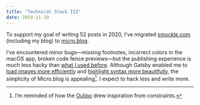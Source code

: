 ```yaml
---
title: "Technical Stack III"
date: 2019-11-19
---
```


To support my goal of writing 52 posts in 2020, I’ve migrated [smockle.com](https://www.smockle.com) (including my blog) to [micro.blog](https://micro.blog).

<!--more-->

I’ve encountered minor bugs—missing footnotes, incorrect colors in the macOS app, broken code fence previews—but the publishing experience is much less hacky than [what I used before](https://blog.smockle.com/2019/05/05/technical-stack-ii/). Although Gatsby enabled me to [load images more efficiently](https://www.gatsbyjs.org/packages/gatsby-image/) and [highlight syntax more beautifully](https://www.gatsbyjs.org/packages/gatsby-remark-vscode/), the simplicity of Micro.blog is appealing[^1]. I expect to hack less and write more.

[^1]: I’m reminded of how the [Oulipo](https://en.wikipedia.org/wiki/Oulipo) drew inspiration from constraints.